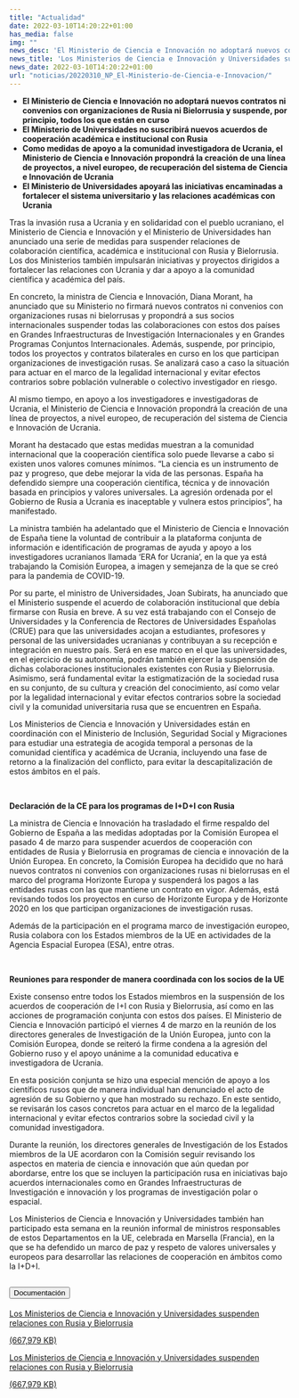 ```yaml
---
title: "Actualidad"
date: 2022-03-10T14:20:22+01:00
has_media: false
img: ""
news_desc: 'El Ministerio de Ciencia e Innovación no adoptará nuevos contratos ni convenios con organizaciones de Rusia ni Bielorrusia y suspende, por principio, todos los que están en curso El Ministerio de Universidades no suscribirá nuevos acuerdos de cooperación académica e institucional con Rusia Como medidas de apoyo a la comunidad investigadora de Ucrania, el Ministerio de Ciencia e Innovación propondrá la creación de una línea de proyectos, a nivel europeo, de recuperación del sistema de Ciencia e Innovación de Ucrania El Ministerio de Universidades apoyará las iniciativas encaminadas a fortalecer el sistema universitario y las relaciones académicas con Ucrania'
news_title: 'Los Ministerios de Ciencia e Innovación y Universidades suspenden relaciones con Rusia y Bielorrusia'
news_date: 2022-03-10T14:20:22+01:00
url: "noticias/20220310_NP_El-Ministerio-de-Ciencia-e-Innovacion/"
---
```

<ul>
<li><b>El Ministerio de Ciencia e Innovación no adoptará nuevos contratos ni convenios con organizaciones de Rusia ni Bielorrusia y suspende, por principio, todos los que están en curso</b><b>&nbsp;</b></li>
<li><b>El Ministerio de Universidades no suscribirá nuevos acuerdos de cooperación académica e institucional con Rusia</b></li>
<li><b>Como medidas de apoyo a la comunidad investigadora de Ucrania, el Ministerio de Ciencia e Innovación propondrá la creación de una línea de proyectos, a nivel europeo, de recuperación del sistema de Ciencia e Innovació</b><b>n de Ucrania</b></li>
<li><b>El Ministerio de Universidades apoyará las iniciativas encaminadas a fortalecer el sistema universitario y las relaciones académicas con Ucrania</b></li>
</ul>
<p>Tras la invasión rusa a Ucrania y en solidaridad con el pueblo ucraniano, el Ministerio de Ciencia e Innovación y el Ministerio de Universidades han anunciado una serie de medidas para suspender relaciones de colaboración científica, académica e institucional con Rusia y Bielorrusia. Los dos Ministerios también impulsarán iniciativas y proyectos dirigidos a fortalecer las relaciones con Ucrania y dar a apoyo a la comunidad científica y académica del país.</p>
<p>En concreto, la ministra de Ciencia e Innovación, Diana Morant, ha anunciado que su Ministerio no firmará nuevos contratos ni convenios con organizaciones rusas ni bielorrusas y propondrá a sus socios internacionales suspender todas las colaboraciones con estos dos países en Grandes Infraestructuras de Investigación Internacionales y en Grandes Programas Conjuntos Internacionales. Además, suspende, por principio, todos los proyectos y contratos bilaterales en curso en los que participan organizaciones de investigación rusas. Se analizará caso a caso la situación para actuar en el marco de la legalidad internacional y evitar efectos contrarios sobre población vulnerable o colectivo investigador en riesgo.</p>
<p>Al mismo tiempo, en apoyo a los investigadores e investigadoras de Ucrania, el Ministerio de Ciencia e Innovación propondrá la creación de una línea de proyectos, a nivel europeo, de recuperación del sistema de Ciencia e Innovación de Ucrania.</p>
<p>Morant ha destacado que estas medidas muestran a la comunidad internacional que la cooperación científica solo puede llevarse a cabo si existen unos valores comunes mínimos. “La ciencia es un instrumento de paz y progreso, que debe mejorar la vida de las personas. España ha defendido siempre una cooperación científica, técnica y de innovación basada en principios y valores universales. La agresión ordenada por el Gobierno de Rusia a Ucrania es inaceptable y vulnera estos principios”, ha manifestado.</p>
<p>La ministra también ha adelantado que el Ministerio de Ciencia e Innovación de España tiene la voluntad de contribuir a la plataforma conjunta de información e identificación de programas de ayuda y apoyo a los investigadores ucranianos llamada &lsquo;ERA for Ucrania&rsquo;, en la que ya está trabajando la Comisión Europea, a imagen y semejanza de la que se creó para la pandemia de COVID-19.</p>
<p>Por su parte, el ministro de Universidades, Joan Subirats, ha anunciado que el Ministerio suspende el acuerdo de colaboración institucional que debía firmarse con Rusia en breve. A su vez está trabajando con el Consejo de Universidades y la Conferencia de Rectores de Universidades Españolas (CRUE) para que las universidades acojan a estudiantes, profesores y personal de las universidades ucranianas y contribuyan a su recepción e integración en nuestro país. Será en ese marco en el que las universidades, en el ejercicio de su autonomía, podrán también ejercer la suspensión de dichas colaboraciones institucionales existentes con Rusia y Bielorrusia. Asimismo, será fundamental evitar la estigmatización de la sociedad rusa en su conjunto, de su cultura y creación del conocimiento, así como velar por la legalidad internacional y evitar efectos contrarios sobre la sociedad civil y la comunidad universitaria rusa que se encuentren en España.</p>
<p>Los Ministerios de Ciencia e Innovación y Universidades están en coordinación con el Ministerio de Inclusión, Seguridad Social y Migraciones para estudiar una estrategia de acogida temporal a personas de la comunidad científica y académica de Ucrania, incluyendo una fase de retorno a la finalización del conflicto, para evitar la descapitalización de estos ámbitos en el país.</p>
<p>&nbsp;</p>
<p><b>Declaración de la CE para los programas de I+D+I con Rusia</b></p>
<p>La ministra de Ciencia e Innovación ha trasladado el firme respaldo del Gobierno de España a las medidas adoptadas por la Comisión Europea el pasado 4 de marzo para suspender acuerdos de cooperación con entidades de Rusia y Bielorrusia en programas de ciencia e innovación de la Unión Europea. En concreto, la Comisión Europea ha decidido que no hará nuevos contratos ni convenios con organizaciones rusas ni bielorrusas en el marco del programa Horizonte Europa y suspenderá los pagos a las entidades rusas con las que mantiene un contrato en vigor. Además, está revisando todos los proyectos en curso de Horizonte Europa y de Horizonte 2020 en los que participan organizaciones de investigación rusas.</p>
<p>Además de la participación en el programa marco de investigación europeo, Rusia colabora con los Estados miembros de la UE en actividades de la Agencia Espacial Europea (ESA), entre otras.</p>
<p>&nbsp;</p>
<p><b>Reuniones para responder de manera coordinada con los socios de la UE</b></p>
<p>Existe consenso entre todos los Estados miembros en la suspensión de los acuerdos de cooperación de I+I con Rusia y Bielorrusia, así como en las acciones de programación conjunta con estos dos países. El Ministerio de Ciencia e Innovación participó el viernes 4 de marzo en la reunión de los directores generales de Investigación de la Unión Europea, junto con la Comisión Europea, donde se reiteró la firme condena a la agresión del Gobierno ruso y el apoyo unánime a la comunidad educativa e investigadora de Ucrania.</p>
<p>En esta posición conjunta se hizo una especial mención de apoyo a los científicos rusos que de manera individual han denunciado el acto de agresión de su Gobierno y que han mostrado su rechazo. En este sentido, se revisarán los casos concretos para actuar en el marco de la legalidad internacional y evitar efectos contrarios sobre la sociedad civil y la comunidad investigadora.</p>
<p>Durante la reunión, los directores generales de Investigación de los Estados miembros de la UE acordaron con la Comisión seguir revisando los aspectos en materia de ciencia e innovación que aún quedan por abordarse, entre los que se incluyen la participación rusa en iniciativas bajo acuerdos internacionales como en Grandes Infraestructuras de Investigación e innovación y los programas de investigación polar o espacial.</p>
<p>Los Ministerios de Ciencia e Innovación y Universidades también han participado esta semana en la reunión informal de ministros responsables de estos Departamentos en la UE, celebrada en Marsella (Francia), en la que se ha defendido un marco de paz y respeto de valores universales y europeos para desarrollar las relaciones de cooperación en ámbitos como la I+D+I.</p>
<section>
    <article>
        <div class="container">
            <div class="row my-45 justify-content-md-center">
                <div class="col-md-10 content_collapse">
                    <div class="accordion accordion_alt" id="accordeonAlt">
                        <div class="accordion-item">
                            <h2 class="accordion-header" id="accordionAltHeading2">
                                <button class="accordion-button expanded" type="button" data-bs-toggle="collapse" data-bs-target="#accordionAlt2" aria-expanded="false" aria-controls="accordionAlt2">
                                    <span class="icon"><i class="fas fa-file-pdf"></i></span>Documentación
                                </button>
                            </h2>
                            <div id="accordionAlt2" class="accordion-collapse collapse show" aria-labelledby="accordionAltHeading2">
                                <div class="accordion-body">
                                    <div id="section_link">
                                        <div class="container-fluid sp">
                                            <div class="row w-100">
                                                <div class="col-lg-12 cards_download_cnt">
                                                    <div class="row jcc_mobile">
                                                        <div class="download_card">
                                                            <a class="card flex-column" href="{{<siteurl>}}documentos/pdf/news/10032022_Declaracion_Rusia_Ucrania_CIENCIA_UNIVERSIDADES_v2.pdf" target="_blank">
                                                                <div class="card-header">
                                                                    <i class="fal fa-download"></i>
                                                                </div>
                                                                <div class="card-body">
                                                                    <p class="text_body">Los Ministerios de Ciencia e Innovación y Universidades suspenden relaciones con Rusia y Bielorrusia</p>
                                                                    <p class="text_file">
                                                                        <i class="fal fa-file-pdf pdf_icon"></i> (667,979 KB)
                                                                    </p>
                                                                </div>
                                                            </a>
                                                        </div>
                                                    </div>
                                                </div>
                                                <!-- MOBILE VERSION WITH SLIDER -->
                                                <div class="col-12" id="section_box_download_card_slider">
                                                    <div class="swiper" id="slider_download_archive">
                                                        <div class="swiper-wrapper">
                                                            <div class="swiper-slide">
                                                                <div class="download_card">
                                                                    <a class="card" href="{{<siteurl>}}documentos/pdf/news/10032022_Declaracion_Rusia_Ucrania_CIENCIA_UNIVERSIDADES_v2.pdf" target="_blank">
                                                                        <div class="card-header">
                                                                            <i class="fal fa-download"></i>
                                                                        </div>
                                                                        <div class="card-body">
                                                                            <p class="text_body">Los Ministerios de Ciencia e Innovación y Universidades suspenden relaciones con Rusia y Bielorrusia</p>
                                                                            <p class="text_file">
                                                                                <i class="fal fa-file-pdf pdf_icon"></i>(667,979 KB)
                                                                            </p>
                                                                        </div>
                                                                    </a>
                                                                </div>
                                                            </div>
                                                        </div>
                                                        <div class="swiper-pagination"></div>
                                                    </div>
                                                </div>
                                            </div>
                                        </div>
                                    </div>
                                </div>
                            </div>
                        </div>
                    </div>
                </div>
            </div>
        </div>
    </article> 
</section>